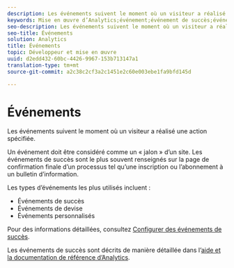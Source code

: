 ```yaml
---
description: Les événements suivent le moment où un visiteur a réalisé une action spécifiée.
keywords: Mise en œuvre d’Analytics;événement;événement de succès;événement de devise;événement personnalisé
seo-description: Les événements suivent le moment où un visiteur a réalisé une action spécifiée.
seo-title: Événements
solution: Analytics
title: Événements
topic: Développeur et mise en œuvre
uuid: d2edd432-60bc-4426-9967-153b713147a1
translation-type: tm+mt
source-git-commit: a2c38c2cf3a2c1451e2c60e003ebe1fa9bfd145d

---
```



# Événements

Les événements suivent le moment où un visiteur a réalisé une action spécifiée.

Un événement doit être considéré comme un « jalon » d’un site. Les événements de succès sont le plus souvent renseignés sur la page de confirmation finale d’un processus tel qu’une inscription ou l’abonnement à un bulletin d’information.

Les types d’événements les plus utilisés incluent :

* Événements de succès
* Événements de devise
* Événements personnalisés

Pour des informations détaillées, consultez [Configurer des événements de succès](/help/admin/admin/c-success-events/t-success-events.md).

Les événements de succès sont décrits de manière détaillée dans l’[aide et la documentation de référence d’Analytics](https://marketing.adobe.com/resources/help/en_US/reference/success_event.html).
